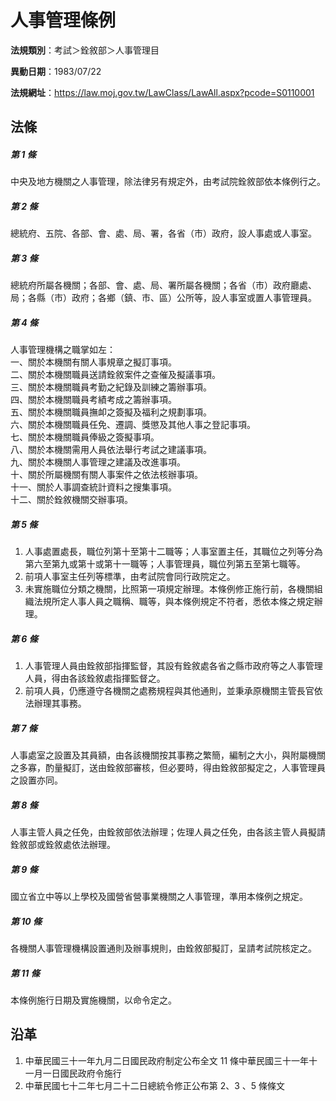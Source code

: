 # 人事管理條例

**法規類別**：考試＞銓敘部＞人事管理目

**異動日期**：1983/07/22  

**法規網址**：https://law.moj.gov.tw/LawClass/LawAll.aspx?pcode=S0110001





## 法條
##### 第 1 條
中央及地方機關之人事管理，除法律另有規定外，由考試院銓敘部依本條例行之。

##### 第 2 條
總統府、五院、各部、會、處、局、署，各省（市）政府，設人事處或人事室。

##### 第 3 條
總統府所屬各機關；各部、會、處、局、署所屬各機關；各省（市）政府廳處、局；各縣（市）政府；各鄉（鎮、市、區）公所等，設人事室或置人事管理員。

##### 第 4 條
人事管理機構之職掌如左：  
一、關於本機關有關人事規章之擬訂事項。  
二、關於本機關職員送請銓敘案件之查催及擬議事項。  
三、關於本機關職員考勤之紀錄及訓練之籌辦事項。  
四、關於本機關職員考績考成之籌辦事項。  
五、關於本機關職員撫卹之簽擬及福利之規劃事項。  
六、關於本機關職員任免、遷調、獎懲及其他人事之登記事項。  
七、關於本機關職員俸級之簽擬事項。  
八、關於本機關需用人員依法舉行考試之建議事項。  
九、關於本機關人事管理之建議及改進事項。  
十、關於所屬機關有關人事案件之依法核辦事項。  
十一、關於人事調查統計資料之搜集事項。  
十二、關於銓敘機關交辦事項。

##### 第 5 條
1. 人事處置處長，職位列第十至第十二職等；人事室置主任，其職位之列等分為第六至第九或第十或第十一職等；人事管理員，職位列第五至第七職等。
1. 前項人事室主任列等標準，由考試院會同行政院定之。
1. 未實施職位分類之機關，比照第一項規定辦理。本條例修正施行前，各機關組織法規所定人事人員之職稱、職等，與本條例規定不符者，悉依本條之規定辦理。

##### 第 6 條
1. 人事管理人員由銓敘部指揮監督，其設有銓敘處各省之縣市政府等之人事管理人員，得由各該銓敘處指揮監督之。
1. 前項人員，仍應遵守各機關之處務規程與其他通則，並秉承原機關主管長官依法辦理其事務。

##### 第 7 條
人事處室之設置及其員額，由各該機關按其事務之繁簡，編制之大小，與附屬機關之多寡，酌量擬訂，送由銓敘部審核，但必要時，得由銓敘部擬定之，人事管理員之設置亦同。

##### 第 8 條
人事主管人員之任免，由銓敘部依法辦理；佐理人員之任免，由各該主管人員擬請銓敘部或銓敘處依法辦理。

##### 第 9 條
國立省立中等以上學校及國營省營事業機關之人事管理，準用本條例之規定。

##### 第 10 條
各機關人事管理機構設置通則及辦事規則，由銓敘部擬訂，呈請考試院核定之。

##### 第 11 條
本條例施行日期及實施機關，以命令定之。

## 沿革
1. 中華民國三十一年九月二日國民政府制定公布全文 11 條中華民國三十一年十一月一日國民政府令施行
1. 中華民國七十二年七月二十二日總統令修正公布第 2、3 、5  條條文
